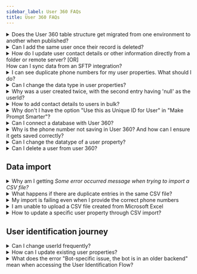 ```yaml
---
sidebar_label: User 360 FAQs
title: User 360 FAQs
---
```


<details>

<summary> Does the User 360 table structure get migrated from one environment to another when published? </summary>

No, the User 360 table structure will not be automatically migrated from Sandbox to Staging when published. You need to create columns and push data separately in each environment.

</details>


<details>

<summary>Can I add the same user once their record is deleted?</summary>


Yes, you can add the account again once it has been deleted.

</details>

<details>
<summary>How do I update user contact details or other information directly from a folder or remote server? [OR] <br/>How can I sync data from an SFTP integration? </summary>


1. **Create a CSV File** with contact details or other relevant information that you want to add/update. Ensure the filename begins with "userdata_".
2. Upload via SFTP: Store the file in a folder in an SFTP server and [connect your SFTP with Yellow.ai](https://docs.yellow.ai/docs/platform_concepts/engagement/cdp/user_data/sync_users)
3. **Sync Data**: Schedule one time import or recurring import based on your requirement. 

For more detailed help, refer to [import user data from a third-party system or Sync user data from SFTP](https://docs.yellow.ai/docs/platform_concepts/engagement/cdp/user_data/sync_users).


:::note
Maximum File Size: Note that the maximum file size allowed for upload is 200MB.
:::

</details>



<details>

<summary>I can see duplicate phone numbers for my user properties. What should I do?</summary>

User 360 verifies uniqueness solely based on the userId. Therefore, to avoid duplicate phone numbers, make sure that the phone number is set as your userId. This will ensure that each user's phone number is unique in the system.
</details>


<details>

<summary>Can I change the data type in user properties?</summary>

Once a property is created in User360, you cannot directly alter its data type or delete it.


</details>

<details>
<summary>Why was a user created twice, with the second entry having 'null' as the userId?</summary>
The second user account, which lacks a valid userId and contains incorrect properties, is often auto-created when a user interacts with your bot for the first time. ensure that you have set up the 'userId' and stored in the User ID property in your Automation flows before starting conversation. 


[Learn more](https://docs.yellow.ai/docs/platform_concepts/engagement/cdp/user_data/userid-flow).


</details>


<details>
<summary> How to add contact details to users in bulk?</summary>
You can create a CSV file with contact details and upload the CSV file using [User Data Import](https://docs.yellow.ai/docs/platform_concepts/engagement/cdp/user_data/import_users).

</details>

<details>
<summary> Why don't I have the option "Use this as Unique ID for User" in "Make Prompt Smarter"? </summary>


This option is only available for older bots. However, for bots running on executor-cloud, we've introduced a user identification journey. This journey allows you to set the userID at the beginning of the conversation, ensuring that the user ID is captured even before the conversation starts.

</details>

<details>
<summary>Can I connect a database with User 360?</summary>

Use case: I currently store the details of users who click the "STOP" button to unsubscribe from my campaign. I want to integrate this information with User 360 to ensure that campaigns are not sent to those users. Is it possible to use User360 instead of a separate database to store the list of those who unsubscribed?


1. **Store user responses directly to User360 table**: You can store the user responses in a user property which saves it directly in User360. This allows you to associate the unsubscribe information with each user profile. For more details, refer to the documentation on [Storing conversation data in User 360](https://docs.yellow.ai/docs/platform_concepts/engagement/cdp/user_data/store_conv_data).
2. **Using events and user APIs**: You can use Events and user APIs to store user data to user 360. For more details, see  [Events and User APIs](https://docs.yellow.ai/docs/platform_concepts/engagement/cdp/enriching_user_profiles/send_user_data_event_rest_api).

</details>

<details>
<summary>Why is the phone number not saving in User 360? And how can I ensure it gets saved correctly?</summary>


The phone number may not be saving in User 360 if it is not entered with the country code. It is important to include the country code when capturing phone numbers to ensure proper saving in the system. 

Additionally, you can enable the **Prefix a calling code** option to automatically add the country code, helping to ensure accurate storage of phone numbers in User 360.

</details>

<details>
<summary>Can I change the datatype of a user property?</summary>

Unfortunately, once created, you cannot modify the data type of a property. It's essential to plan and choose the right datatype from the beginning to ensure accurate data management.
</details>

<details>
<summary>Can I delete a user from user 360?</summary>

No, deleting a user from user 360 is not possible. Once a user is created, their data becomes a permanent part of the user 360 database. Be cautious when adding users and ensure the accuracy of the information provided.
</details>


## Data import

<details>

<summary>Why am I getting <i>Some error occurred message when trying to import a CSV file?</i></summary>

Ensure that the CSV file does not contain exponential notation. 

<img src="https://i.imgur.com/2XH9VE6.png" width="70%"/>

</details>


<details>
<summary>What happens if there are duplicate entries in the same CSV file?</summary>

The records will be updated based on the sequence as per the configuration. In other words, the record that appears first in the CSV file will be added first, and subsequent duplicate entries will be processed in the order they appear.

</details>

<details>
<summary>My import is failing even when I provide the correct phone numbers</summary>

To successfully import the phone user property, it is mandatory to include the country code along with the phone number. If the country code is not provided, the validation process will fail. For more detailed information, see [how to create CSV file](https://docs.yellow.ai/docs/platform_concepts/engagement/cdp/user_data/import_users#step-1-create-csv-file-with-user-details).
</details>

<details>
<summary>I am unable to upload a CSV file created from Microsoft Excel</summary>

When saving the file from Excel, select the option to save it as <b>CSV (Comma delimited)</b>. This will ensure that the file is saved in the appropriate CSV format, making it compatible for uploading to the platform.

<center><img src="/img/cdp/csvFile.png" width="70%"/></center>

</details>

<details>
<summary>How to update a specific user property through CSV import?</summary>

1. **Prepare your CSV file**: Ensure that your CSV file contains the necessary columns, including the "UserId" column and the column you want to update.

2. **Start the import process**: Initiate the import process and select the CSV file you prepared in step 1. Follow the prompts to proceed to the mapping screen.

3. **Map the property to update**: In the Map properties screen, map the column that you want to update and select the column that corresponds to "userId".

4. **Resolve conflicts**: In the resolve conflict screen, select "Update existing data".

5. Proceed with the other steps.

For detailed procedure, refer to the [Import users documentation](https://docs.yellow.ai/docs/platform_concepts/engagement/cdp/user_data/import_users#step-2-import-csv-file).
</details>


## User identification journey

<details>

<summary>Can I change userId frequently?</summary>

You cannot update a userId once captured. If you try to capture a new userId in the same session, a new record is created with that specific identifier. For more details, see [What happens when the userId is recaptured](https://docs.yellow.ai/docs/platform_concepts/engagement/cdp/user_data/data_capture_convers#what-happens-when-the-userid-is-recaptured).

</details>

<details>

<summary>How can I update existing user properties?</summary>

You can update existing user properties by identifying the user and recapturing the user properties that you would like to update. However, you cannot update the userId. For more details, see [Store conversational data in User360](https://docs.yellow.ai/docs/platform_concepts/engagement/cdp/user_data/store_conv_data#update-user-properties-through-bot-conversations)
</details>

<details>
<summary>What does the error "Bot-specific issue, the bot is in an older backend" mean when accessing the User Identification Flow?</summary>

This error indicates that the bot you are attempting to access is associated with an older backend, causing compatibility issues with the User Identification Flow.

 Please reach out to our support team to assist you in upgrading the backend of your bot to resolve this issue.

</details>

